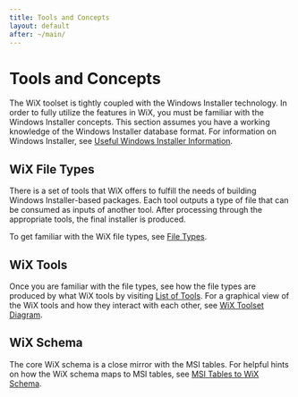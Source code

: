 ```yaml
---
title: Tools and Concepts
layout: default
after: ~/main/
---
```

# Tools and Concepts

The WiX toolset is tightly coupled with the Windows Installer technology. In 
order to fully utilize the features in WiX, you must be familiar with the 
Windows Installer concepts. This section assumes you have a working knowledge of 
the Windows Installer database format. For information on Windows Installer, see <a href="msi_useful_links.htm">Useful Windows Installer Information</a>.

## WiX File Types
There is a set of tools that WiX offers to fulfill the needs of building Windows 
Installer-based packages. Each tool outputs a type of file that can be consumed 
as inputs of another tool. After processing through the appropriate tools, the 
final installer is produced.

To get familiar with the WiX file types, see <a href="files.htm">File Types</a>.

## WiX Tools

Once you are familiar with the file types, see how the file types are produced 
by what WiX tools by visiting <a href="AllTools.htm">List of Tools</a>. For a graphical view of the WiX tools and how they interact with each other, see
<a href="tools.htm">WiX Toolset Diagram</a>.

## WiX Schema

The core WiX schema is a close mirror with the MSI tables. For helpful hints on how the WiX schema maps to MSI tables, see <a href="msitowix.htm">MSI Tables to WiX Schema</a>.
